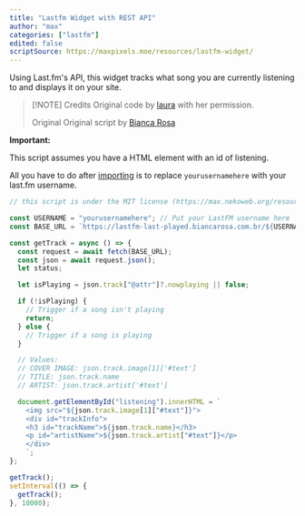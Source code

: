 ```yaml
---
title: "Lastfm Widget with REST API"
author: "max"
categories: ["lastfm"]
edited: false
scriptSource: https://maxpixels.moe/resources/lastfm-widget/
---
```


Using Last.fm's API, this widget tracks what song you are currently listening to and displays it on your site.

> [!NOTE] Credits
> Original code by [laura](https://laura.nekoweb.org/) with her permission.
>
> Original Original script by [Bianca Rosa](https://github.com/biancarosa/lastfm-last-played)

**Important:**

This script assumes you have a HTML element with an id of listening.

All you have to do after [importing](/FAQ/importing/) is to replace `yourusernamehere` with your last.fm username.

```javascript
// this script is under the MIT license (https://max.nekoweb.org/resources/license.txt)

const USERNAME = "yourusernamehere"; // Put your LastFM username here
const BASE_URL = `https://lastfm-last-played.biancarosa.com.br/${USERNAME}/latest-song`;

const getTrack = async () => {
  const request = await fetch(BASE_URL);
  const json = await request.json();
  let status;

  let isPlaying = json.track["@attr"]?.nowplaying || false;

  if (!isPlaying) {
    // Trigger if a song isn't playing
    return;
  } else {
    // Trigger if a song is playing
  }

  // Values:
  // COVER IMAGE: json.track.image[1]['#text']
  // TITLE: json.track.name
  // ARTIST: json.track.artist['#text']

  document.getElementById("listening").innerHTML = `
    <img src="${json.track.image[1]["#text"]}">
    <div id="trackInfo">
    <h3 id="trackName">${json.track.name}</h3>
    <p id="artistName">${json.track.artist["#text"]}</p>
    </div>
    `;
};

getTrack();
setInterval(() => {
  getTrack();
}, 10000);
```
